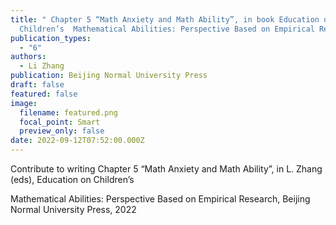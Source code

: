 ```yaml
---
title: " Chapter 5 “Math Anxiety and Math Ability”, in book Education on
  Children’s  Mathematical Abilities: Perspective Based on Empirical Research"
publication_types:
  - "6"
authors:
  - Li Zhang
publication: Beijing Normal University Press
draft: false
featured: false
image:
  filename: featured.png
  focal_point: Smart
  preview_only: false
date: 2022-09-12T07:52:00.000Z
---
```

Contribute to writing Chapter 5 “Math Anxiety and Math Ability”, in L. Zhang (eds), Education on Children’s 

Mathematical Abilities: Perspective Based on Empirical Research, Beijing Normal University Press, 2022